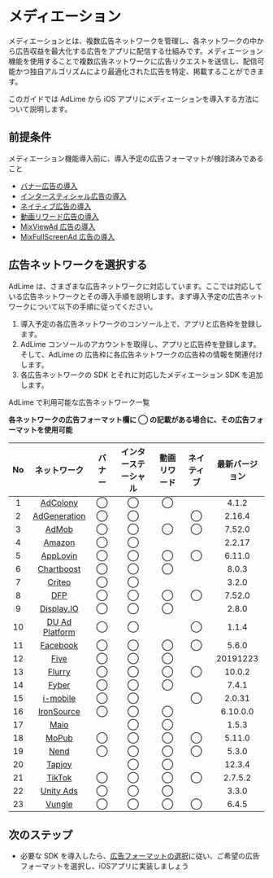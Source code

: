 # メディエーション
メディエーションとは、複数広告ネットワークを管理し、各ネットワークの中から広告収益を最大化する広告をアプリに配信する仕組みです。メディエーション機能を使用することで複数広告ネットワークに広告リクエストを送信し、配信可能かつ独自アルゴリズムにより最適化された広告を特定、掲載することができます。

このガイドでは AdLime から iOS アプリにメディエーションを導入する方法について説明します。

##  前提条件

メディエーション機能導入前に、導入予定の広告フォーマットが検討済みであること

- [バナー広告の導入](./banner.md)
- [インタースティシャル広告の導入](./Interstitial.md)
- [ネイティブ広告の導入](./native.md)
- [動画リワード広告の導入](./rewarded.md)
- [MixViewAd 広告の導入](./mixviewad.md)
- [MixFullScreenAd 広告の導入](./mixfullscreenad.md)

## 広告ネットワークを選択する

AdLime は、さまざまな広告ネットワークに対応しています。ここでは対応している広告ネットワークとその導入手順を説明します。まず導入予定の広告ネットワークについて以下の手順に従ってください。

 1. 導入予定の各広告ネットワークのコンソール上で、アプリと広告枠を登録します。
 2. AdLime コンソールのアカウントを取得し、アプリと広告枠を登録します。そして、AdLime の 広告枠に各広告ネットワークの広告枠の情報を関連付けします。
 3. 各広告ネットワークの SDK とそれに対応したメディエーション SDK を追加します。

AdLime で利用可能な広告ネットワーク一覧

**各ネットワークの広告フォーマット欄に ◯ の記載がある場合に、その広告フォーマットを使用可能**

| No  |  ネットワーク                 | バナー | インターステーシャル  | 動画リワード | ネイティブ | 最新バージョン |
|:---:|:-------------------------------------:|:------:|:----:|:--------:|:------:|:--------:|
| 1   | [AdColony](./mediation_adcolony.md)        | ◯      | ◯    | ◯        |        | 4.1.2    |
| 2   | [AdGeneration](./mediation_adgeneration.md)| ◯      | ◯    |          | ◯      | 2.16.4   |
| 3   | [AdMob](./mediation_admob.md)              | ◯      | ◯    | ◯        | ◯      | 7.52.0   |
| 4   | [Amazon](./mediation_amazon.md)            | ◯      | ◯    |          |        | 2.2.17   |
| 5   | [AppLovin](./mediation_applovin.md)        | ◯      | ◯    | ◯        |     ◯  | 6.11.0   |
| 6   | [Chartboost](./mediation_chartboost.md)    | ◯      | ◯    | ◯        |        | 8.0.3    |
| 7   | [Criteo](./mediation_criteo.md)            | ◯      | ◯    |          |        | 3.2.0    |
| 8   | [DFP](./mediation_dfp.md)                  | ◯      | ◯    | ◯        | ◯      | 7.52.0   |
| 9   | [Display.IO](./mediation_display_io.md)    | ◯      | ◯    |    ◯     |        | 2.8.0    |
| 10  | [DU Ad Platform](./mediation_du_ad_platform.md) | ◯ | ◯    |          | ◯      | 1.1.4    |
| 11  | [Facebook](./mediation_facebook.md)        | ◯      | ◯    | ◯        | ◯      | 5.6.0    |
| 12  | [Five](./mediation_five.md)                | ◯      | ◯    | ◯        |        | 20191223 |
| 13  | [Flurry](./mediation_flurry.md)            | ◯      | ◯    | ◯        | ◯      | 10.0.2   |
| 14  | [Fyber](./mediation_fyber.md)              | ◯      | ◯    | ◯        |        | 7.4.1    |
| 15  | [i-mobile](./mediation_imobile.md)         | ◯      | ◯    |          | ◯      | 2.0.31   |
| 16  | [IronSource](./mediation_ironsource.md)    | ◯      | ◯    | ◯        |        | 6.10.0.0 |
| 17  | [Maio](./mediation_maio.md)                |        | ◯    | ◯        |        | 1.5.3    |
| 18  | [MoPub](./mediation_mopub.md)              | ◯      | ◯    | ◯        | ◯      | 5.11.0   |
| 19  | [Nend](./mediation_nend.md)                | ◯      | ◯    | ◯        | ◯      | 5.3.0    |
| 20  | [Tapjoy](./mediation_tapjoy.md)            |        | ◯    | ◯        |        | 12.3.4   |
| 21  | [TikTok](./mediation_tiktok.md)            | ◯      | ◯    | ◯        | ◯      | 2.7.5.2  |
| 22  | [Unity Ads](./mediation_unity_ads.md)      | ◯      | ◯    | ◯        |        | 3.3.0    |
| 23  | [Vungle](./mediation_vungle.md)            | ◯      | ◯    | ◯        | ◯      | 6.4.5    |


## 次のステップ
- 必要な SDK を導入したら、[広告フォーマットの選択](./adformat.md)に従い、ご希望の広告フォーマットを選択し、iOSアプリに実装しましょう

